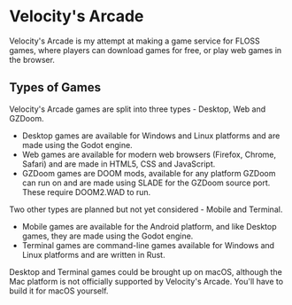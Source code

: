 # Velocity's Arcade

Velocity's Arcade is my attempt at making a game service for FLOSS games, where players can download games for free, or play web games in the browser.

## Types of Games

Velocity's Arcade games are split into three types - Desktop, Web and GZDoom.

*   Desktop games are available for Windows and Linux platforms and are made using the Godot engine.
*   Web games are available for modern web browsers (Firefox, Chrome, Safari) and are made in HTML5, CSS and JavaScript.
*   GZDoom games are DOOM mods, available for any platform GZDoom can run on and are made using SLADE for the GZDoom source port. These require DOOM2.WAD to run.

Two other types are planned but not yet considered - Mobile and Terminal.

*   Mobile games are available for the Android platform, and like Desktop games, they are made using the Godot engine.
*   Terminal games are command-line games available for Windows and Linux platforms and are written in Rust.

Desktop and Terminal games could be brought up on macOS, although the Mac platform is not officially supported by Velocity's Arcade. You'll have to build it for macOS yourself.
